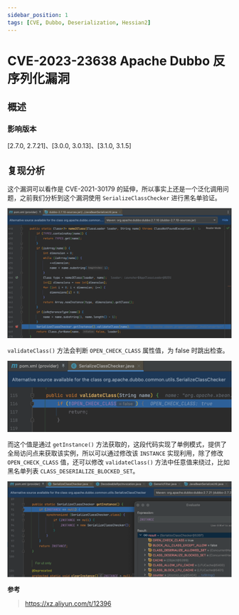```yaml
---
sidebar_position: 1
tags: [CVE, Dubbo, Deserialization, Hessian2]
---
```


# CVE-2023-23638 Apache Dubbo 反序列化漏洞

## 概述

### 影响版本

[2.7.0, 2.7.21]、[3.0.0, 3.0.13]、[3.1.0, 3.1.5]

## 复现分析

这个漏洞可以看作是 CVE-2021-30179 的延伸，所以事实上还是一个泛化调用问题，之前我们分析到这个漏洞使用 `SerializeClassChecker` 进行黑名单验证。

![image-20240201114737231](attachments/image-20240201114737231.png)

`validateClass()` 方法会判断 `OPEN_CHECK_CLASS` 属性值，为 false 时跳出检查。

![image-20240223113721276](attachments/image-20240223113721276.png)

而这个值是通过 `getInstance()` 方法获取的，这段代码实现了单例模式，提供了全局访问点来获取该实例，所以可以通过修改该 `INSTANCE` 实现利用，除了修改 `OPEN_CHECK_CLASS` 值，还可以修改 `validateClass()` 方法中任意值来绕过，比如黑名单列表 `CLASS_DESERIALIZE_BLOCKED_SET`。

![image-20240223114234883](attachments/image-20240223114234883.png)

**参考**

> https://xz.aliyun.com/t/12396

